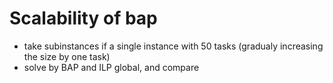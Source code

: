 
 # Scalability of bap
 
  - take subinstances if a single instance with 50 tasks (gradualy increasing the size by one task)
  - solve by BAP and ILP global, and compare

